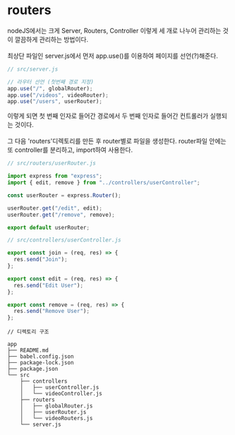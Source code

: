 # routers

nodeJS에서는 크게 Server, Routers, Controller 이렇게 세 개로 나누어 관리하는 것이 깔끔하게 관리하는 방법이다.
</br></br>
최상단 파일인 server.js에서 먼저 app.use()를 이용하여 페이지를 선언(?)해준다.

```js
// src/server.js

// 라우터 선언 (첫번째 경로 지정)
app.use("/", globalRouter);
app.use("/videos", videoRouter);
app.use("/users", userRouter);
```

이렇게 되면 첫 번째 인자로 들어간 경로에서 두 번째 인자로 들어간 컨트롤러가 실행되는 것이다.
</br></br>
그 다음 'routers'디렉토리를 만든 후 router별로 파일을 생성한다. router파일 안에는 또 controller를 분리하고, import하여 사용한다.

```js
// src/routers/userRouter.js

import express from "express";
import { edit, remove } from "../controllers/userController";

const userRouter = express.Router();

userRouter.get("/edit", edit);
userRouter.get("/remove", remove);

export default userRouter;
```

```js
// src/controllers/userController.js

export const join = (req, res) => {
  res.send("Join");
};

export const edit = (req, res) => {
  res.send("Edit User");
};

export const remove = (req, res) => {
  res.send("Remove User");
};
```

```
// 디렉토리 구조

app
├── README.md
├── babel.config.json
├── package-lock.json
├── package.json
└── src
    ├── controllers
    │   ├── userController.js
    │   └── videoController.js
    ├── routers
    │   ├── globalRouter.js
    │   ├── userRouter.js
    │   └── videoRouters.js
    └── server.js
```
